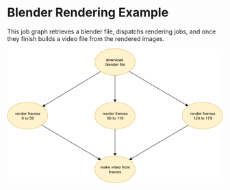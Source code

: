 # Blender Rendering Example

This job graph retrieves a blender file, dispatchs rendering jobs, and once they finish builds a video file from the rendered images.

![graph](graph.png)
